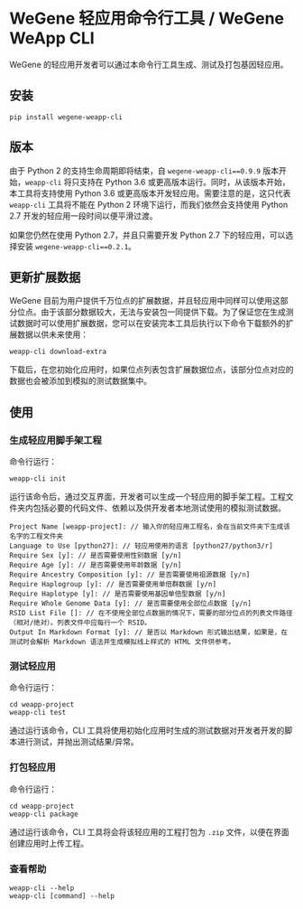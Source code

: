# WeGene 轻应用命令行工具 / WeGene WeApp CLI #

WeGene 的轻应用开发者可以通过本命令行工具生成、测试及打包基因轻应用。

## 安装 ##

```
pip install wegene-weapp-cli
```

## 版本 ##

由于 Python 2 的支持生命周期即将结束，自 `wegene-weapp-cli==0.9.9` 版本开始，`weapp-cli` 将只支持在 Python 3.6 或更高版本运行。同时，从该版本开始，本工具将支持使用 Python 3.6 或更高版本开发轻应用。需要注意的是，这只代表 `weapp-cli` 工具将不能在 Python 2 环境下运行，而我们依然会支持使用 Python 2.7 开发的轻应用一段时间以便平滑过渡。

如果您仍然在使用 Python 2.7，并且只需要开发 Python 2.7 下的轻应用，可以选择安装 `wegene-weapp-cli==0.2.1`。

## 更新扩展数据 ##

WeGene 目前为用户提供千万位点的扩展数据，并且轻应用中同样可以使用这部分位点。由于该部分数据较大，无法与安装包一同提供下载。为了保证您在生成测试数据时可以使用扩展数据，您可以在安装完本工具后执行以下命令下载额外的扩展数据以供未来使用：

```
weapp-cli download-extra
```

下载后，在您初始化应用时，如果位点列表包含扩展数据位点，该部分位点对应的数据也会被添加到模拟的测试数据集中。

## 使用 ##

### 生成轻应用脚手架工程 ###

命令行运行：

```
weapp-cli init
```

运行该命令后，通过交互界面，开发者可以生成一个轻应用的脚手架工程。工程文件夹内包括必要的代码文件、依赖以及供开发者本地测试使用的模拟测试数据。

```
Project Name [weapp-project]: // 输入你的轻应用工程名，会在当前文件夹下生成该名字的工程文件夹
Language to Use [python27]: // 轻应用使用的语言 [python27/python3/r]
Require Sex [y]: // 是否需要使用性别数据 [y/n]
Require Age [y]: // 是否需要使用年龄数据 [y/n]
Require Ancestry Composition [y]: // 是否需要使用祖源数据 [y/n]
Require Haplogroup [y]: // 是否需要使用单倍群数据 [y/n]
Require Haplotype [y]: // 是否需要使用基因单倍型数据 [y/n]
Require Whole Genome Data [y]: // 是否需要使用全部位点数据 [y/n]
RSID List File []: // 在不使用全部位点数据的情况下，需要的部分位点的列表文件路径（相对/绝对）。列表文件中应每行一个 RSID。
Output In Markdown Format [y]: // 是否以 Markdown 形式输出结果，如果是，在测试时会解析 Markdown 语法并生成模拟线上样式的 HTML 文件供参考。
```

### 测试轻应用 ###

命令行运行：

```
cd weapp-project
weapp-cli test
```

通过运行该命令，CLI 工具将使用初始化应用时生成的测试数据对开发者开发的脚本进行测试，并抛出测试结果/异常。

### 打包轻应用 ###

命令行运行：

```
cd weapp-project
weapp-cli package
```

通过运行该命令，CLI 工具将会将该轻应用的工程打包为 `.zip` 文件，以便在界面创建应用时上传工程。

### 查看帮助 ###

```
weapp-cli --help
weapp-cli [command] --help
```
